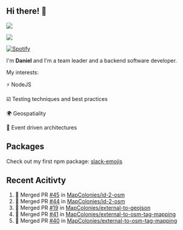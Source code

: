 ## Hi there! 👋
<p>
  <img src="https://i.imgur.com/agb7xe9.png" />
</p>
<p>
  <img src="https://github-readme-stats.vercel.app/api?username=syncush&theme=tokyonight">
</p>

[![Spotify](https://novatorem-rust.vercel.app/api/spotify)](https://open.spotify.com/user/syncush)

I'm **Daniel** and I'm a team leader and a backend software developer.

My interests:

⚡ NodeJS

☑️ Testing techniques and best practices

🌍 Geospatiality

🧠 Event driven architectures

## Packages
Check out my first npm package: [slack-emojis](https://www.npmjs.com/package/slack-emojis)

## Recent Acitivty
<!--START_SECTION:activity-->
1. 🎉 Merged PR [#45](https://github.com/MapColonies/id-2-osm/pull/45) in [MapColonies/id-2-osm](https://github.com/MapColonies/id-2-osm)
2. 🎉 Merged PR [#44](https://github.com/MapColonies/id-2-osm/pull/44) in [MapColonies/id-2-osm](https://github.com/MapColonies/id-2-osm)
3. 🎉 Merged PR [#19](https://github.com/MapColonies/external-to-geojson/pull/19) in [MapColonies/external-to-geojson](https://github.com/MapColonies/external-to-geojson)
4. 🎉 Merged PR [#41](https://github.com/MapColonies/external-to-osm-tag-mapping/pull/41) in [MapColonies/external-to-osm-tag-mapping](https://github.com/MapColonies/external-to-osm-tag-mapping)
5. 🎉 Merged PR [#40](https://github.com/MapColonies/external-to-osm-tag-mapping/pull/40) in [MapColonies/external-to-osm-tag-mapping](https://github.com/MapColonies/external-to-osm-tag-mapping)
<!--END_SECTION:activity-->
